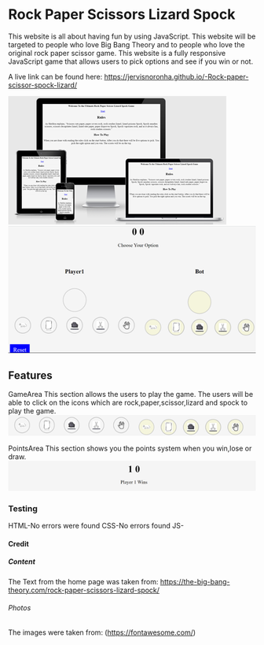 # Rock Paper Scissors Lizard Spock

This website is all about having fun by using JavaScript.  This website will be targeted to people who love Big Bang Theory and to people who love the original rock paper scissor game. This website is a fully responsive JavaScript game that allows users to pick options and see if you win or not. 
 
A live link can be found here:  https://jervisnoronha.github.io/-Rock-paper-scissor-spock-lizard/

![Responsice Mockup](assets/images/Front.png)
![Responsice Mockup](assets/images/Game.png)

## Features

GameArea
This section allows the users to play the game. The users will be able to click on the icons which are rock,paper,scissor,lizard and spock to play the game. 
![Game](assets/images//Area.png)

PointsArea
This section shows you the points system when you win,lose or draw.
![Points](assets/images/Points.png)

### Testing
HTML-No errors were found
CSS-No errors found
JS-

#### Credit
##### Content 
The Text from the home page was taken from: https://the-big-bang-theory.com/rock-paper-scissors-lizard-spock/
###### Photos
The images were taken from: (https://fontawesome.com/)



